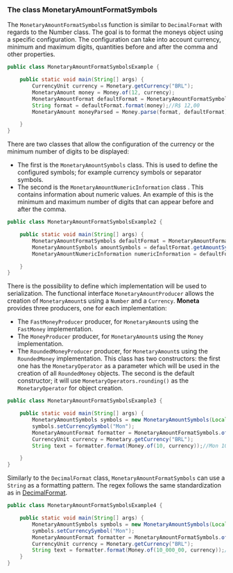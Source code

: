 ### The class MonetaryAmountFormatSymbols

The `MonetaryAmountFormatSymbols`s function is similar to `DecimalFormat` with regards to the Number class. The goal is to format the moneys object using a specific configuration. The configuration can take into account currency, minimum and maximum digits, quantities before and after the comma and other properties.

```java
public class MonetaryAmountFormatSymbolsExample {

    public static void main(String[] args) {
        CurrencyUnit currency = Monetary.getCurrency("BRL");
        MonetaryAmount money = Money.of(12, currency);
        MonetaryAmountFormat defaultFormat = MonetaryAmountFormatSymbols.getdefaultFormat();
        String format = defaultFormat.format(money);//R$ 12,00
        MonetaryAmount moneyParsed = Money.parse(format, defaultFormat);//or using defaultFormat.parse(format);

    }
}
```


There are two classes that allow the configuration of the currency or the minimum number of digits to be displayed:

* The first is the `MonetaryAmountSymbols` class. This is used to define the configured symbols; for example currency 
symbols or separator symbols.
* The second is the `MonetaryAmountNumericInformation` class . This contains information about numeric values. An example of this is the minimum and maximum number of digits that can appear before and after the comma.

```java
public class MonetaryAmountFormatSymbolsExample2 {

    public static void main(String[] args) {
        MonetaryAmountFormatSymbols defaultFormat = MonetaryAmountFormatSymbols.getdefaultFormat();
        MonetaryAmountSymbols amountSymbols = defaultFormat.getAmountSymbols();
        MonetaryAmountNumericInformation numericInformation = defaultFormat.getNumericInformation();

    }
}
```

There is the possibility to define which implementation will be used to serialization. The functional interface `MonetaryAmountProducer` allows the creation of `MonetaryAmount`s using a `Number` and a `Currency`. **Moneta** provides three producers, one for each implementation:


* The `FastMoneyProducer` producer, for `MonetaryAmount`s using the `FastMoney` implementation.
* The `MoneyProducer` producer, for `MonetaryAmount`s using the `Money` implementation.
* The `RoundedMoneyProducer` producer, for `MonetaryAmount`s using the `RoundedMoney` implementation. This class has two constructors: the first one has the `MonetaryOperator` as a parameter which will be used in the creation of all `RoundedMoney` objects. The second is the default constructor; it will use `MonetaryOperators.rounding()` as the `MonetaryOperator` for object creation.



```java
public class MonetaryAmountFormatSymbolsExample3 {

    public static void main(String[] args) {
        MonetaryAmountSymbols symbols = new MonetaryAmountSymbols(Locale.US);// new MonetaryAmountSymbols();
        symbols.setCurrencySymbol("Mon");
        MonetaryAmountFormat formatter = MonetaryAmountFormatSymbols.of(symbols, new MoneyProducer());
        CurrencyUnit currency = Monetary.getCurrency("BRL");
        String text = formatter.format(Money.of(10, currency));//Mon 10.00

    }
}
```

Similarly to the `DecimalFormat` class, `MonetaryAmountFormatSymbols` can use a `String` as a formatting pattern. The regex follows the same standardization as in [DecimalFormat](http://docs.oracle.com/javase/7/docs/api/java/text/DecimalFormat.html).

```java
public class MonetaryAmountFormatSymbolsExample4 {

    public static void main(String[] args) {
        MonetaryAmountSymbols symbols = new MonetaryAmountSymbols(Locale.US);// new MonetaryAmountSymbols();
        symbols.setCurrencySymbol("Mon");
        MonetaryAmountFormat formatter = MonetaryAmountFormatSymbols.of("¤ ###,###.00", symbols, new MoneyProducer());
        CurrencyUnit currency = Monetary.getCurrency("BRL");
        String text = formatter.format(Money.of(10_000_00, currency));//Mon 1,000,000.00
    }
}
```
